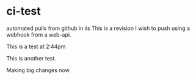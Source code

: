 # ci-test
automated pulls from github  in iis
This is a revision I wish to push using a webhook from a web-api.

This is a test at 2:44pm

This is another test.

Making big changes now.
